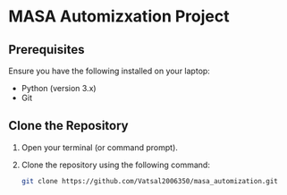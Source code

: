 # MASA Automizxation Project

## Prerequisites

Ensure you have the following installed on your laptop:

- Python (version 3.x)
- Git

## Clone the Repository

1. Open your terminal (or command prompt).
2. Clone the repository using the following command:

   ```bash
   git clone https://github.com/Vatsal2006350/masa_automization.git

